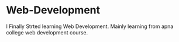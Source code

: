 # Web-Development

I Finally Strted learning Web Development. Mainly learning from apna college web development course.
